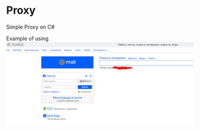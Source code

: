 # Proxy
Simple Proxy on C#


Example of using
![alt text](https://github.com/Borismegabanan/Proxy/blob/develop/Test.png)
